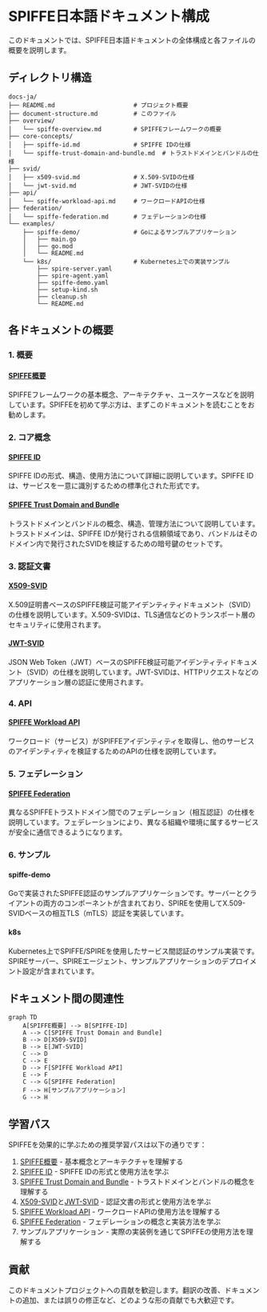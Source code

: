 # SPIFFE日本語ドキュメント構成

このドキュメントでは、SPIFFE日本語ドキュメントの全体構成と各ファイルの概要を説明します。

## ディレクトリ構造

```
docs-ja/
├── README.md                      # プロジェクト概要
├── document-structure.md          # このファイル
├── overview/
│   └── spiffe-overview.md         # SPIFFEフレームワークの概要
├── core-concepts/
│   ├── spiffe-id.md               # SPIFFE IDの仕様
│   └── spiffe-trust-domain-and-bundle.md  # トラストドメインとバンドルの仕様
├── svid/
│   ├── x509-svid.md               # X.509-SVIDの仕様
│   └── jwt-svid.md                # JWT-SVIDの仕様
├── api/
│   └── spiffe-workload-api.md     # ワークロードAPIの仕様
├── federation/
│   └── spiffe-federation.md       # フェデレーションの仕様
└── examples/
    ├── spiffe-demo/               # Goによるサンプルアプリケーション
    │   ├── main.go
    │   ├── go.mod
    │   └── README.md
    └── k8s/                       # Kubernetes上での実装サンプル
        ├── spire-server.yaml
        ├── spire-agent.yaml
        ├── spiffe-demo.yaml
        ├── setup-kind.sh
        ├── cleanup.sh
        └── README.md
```

## 各ドキュメントの概要

### 1. 概要

#### [SPIFFE概要](overview/spiffe-overview.md)
SPIFFEフレームワークの基本概念、アーキテクチャ、ユースケースなどを説明しています。SPIFFEを初めて学ぶ方は、まずこのドキュメントを読むことをお勧めします。

### 2. コア概念

#### [SPIFFE ID](core-concepts/spiffe-id.md)
SPIFFE IDの形式、構造、使用方法について詳細に説明しています。SPIFFE IDは、サービスを一意に識別するための標準化された形式です。

#### [SPIFFE Trust Domain and Bundle](core-concepts/spiffe-trust-domain-and-bundle.md)
トラストドメインとバンドルの概念、構造、管理方法について説明しています。トラストドメインは、SPIFFE IDが発行される信頼領域であり、バンドルはそのドメイン内で発行されたSVIDを検証するための暗号鍵のセットです。

### 3. 認証文書

#### [X509-SVID](svid/x509-svid.md)
X.509証明書ベースのSPIFFE検証可能アイデンティティドキュメント（SVID）の仕様を説明しています。X.509-SVIDは、TLS通信などのトランスポート層のセキュリティに使用されます。

#### [JWT-SVID](svid/jwt-svid.md)
JSON Web Token（JWT）ベースのSPIFFE検証可能アイデンティティドキュメント（SVID）の仕様を説明しています。JWT-SVIDは、HTTPリクエストなどのアプリケーション層の認証に使用されます。

### 4. API

#### [SPIFFE Workload API](api/spiffe-workload-api.md)
ワークロード（サービス）がSPIFFEアイデンティティを取得し、他のサービスのアイデンティティを検証するためのAPIの仕様を説明しています。

### 5. フェデレーション

#### [SPIFFE Federation](federation/spiffe-federation.md)
異なるSPIFFEトラストドメイン間でのフェデレーション（相互認証）の仕様を説明しています。フェデレーションにより、異なる組織や環境に属するサービスが安全に通信できるようになります。

### 6. サンプル

#### spiffe-demo
Goで実装されたSPIFFE認証のサンプルアプリケーションです。サーバーとクライアントの両方のコンポーネントが含まれており、SPIREを使用してX.509-SVIDベースの相互TLS（mTLS）認証を実装しています。

#### k8s
Kubernetes上でSPIFFE/SPIREを使用したサービス間認証のサンプル実装です。SPIREサーバー、SPIREエージェント、サンプルアプリケーションのデプロイメント設定が含まれています。

## ドキュメント間の関連性

```mermaid
graph TD
    A[SPIFFE概要] --> B[SPIFFE-ID]
    A --> C[SPIFFE Trust Domain and Bundle]
    B --> D[X509-SVID]
    B --> E[JWT-SVID]
    C --> D
    C --> E
    D --> F[SPIFFE Workload API]
    E --> F
    C --> G[SPIFFE Federation]
    F --> H[サンプルアプリケーション]
    G --> H
```

## 学習パス

SPIFFEを効果的に学ぶための推奨学習パスは以下の通りです：

1. [SPIFFE概要](overview/spiffe-overview.md) - 基本概念とアーキテクチャを理解する
2. [SPIFFE ID](core-concepts/spiffe-id.md) - SPIFFE IDの形式と使用方法を学ぶ
3. [SPIFFE Trust Domain and Bundle](core-concepts/spiffe-trust-domain-and-bundle.md) - トラストドメインとバンドルの概念を理解する
4. [X509-SVID](svid/x509-svid.md)と[JWT-SVID](svid/jwt-svid.md) - 認証文書の形式と使用方法を学ぶ
5. [SPIFFE Workload API](api/spiffe-workload-api.md) - ワークロードAPIの使用方法を理解する
6. [SPIFFE Federation](federation/spiffe-federation.md) - フェデレーションの概念と実装方法を学ぶ
7. サンプルアプリケーション - 実際の実装例を通じてSPIFFEの使用方法を理解する

## 貢献

このドキュメントプロジェクトへの貢献を歓迎します。翻訳の改善、ドキュメントの追加、または誤りの修正など、どのような形の貢献でも大歓迎です。
